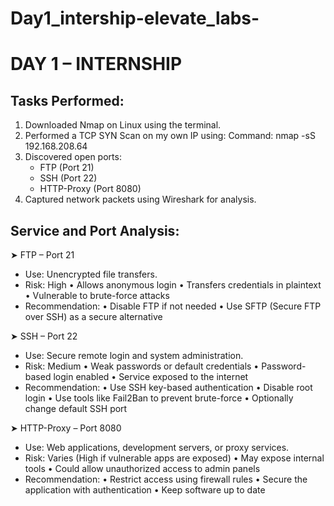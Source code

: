 # Day1_intership-elevate_labs-
DAY 1 – INTERNSHIP
==================

Tasks Performed:
----------------
1. Downloaded Nmap on Linux using the terminal.
2. Performed a TCP SYN Scan on my own IP using:
   Command: nmap -sS 192.168.208.64
3. Discovered open ports:
   - FTP (Port 21)
   - SSH (Port 22)
   - HTTP-Proxy (Port 8080)
4. Captured network packets using Wireshark for analysis.

Service and Port Analysis:
--------------------------

➤ FTP – Port 21
   - Use: Unencrypted file transfers.
   - Risk: High
     • Allows anonymous login
     • Transfers credentials in plaintext
     • Vulnerable to brute-force attacks
   - Recommendation:
     • Disable FTP if not needed
     • Use SFTP (Secure FTP over SSH) as a secure alternative

➤ SSH – Port 22
   - Use: Secure remote login and system administration.
   - Risk: Medium
     • Weak passwords or default credentials
     • Password-based login enabled
     • Service exposed to the internet
   - Recommendation:
     • Use SSH key-based authentication
     • Disable root login
     • Use tools like Fail2Ban to prevent brute-force
     • Optionally change default SSH port

➤ HTTP-Proxy – Port 8080
   - Use: Web applications, development servers, or proxy services.
   - Risk: Varies (High if vulnerable apps are exposed)
     • May expose internal tools
     • Could allow unauthorized access to admin panels
   - Recommendation:
     • Restrict access using firewall rules
     • Secure the application with authentication
     • Keep software up to date

